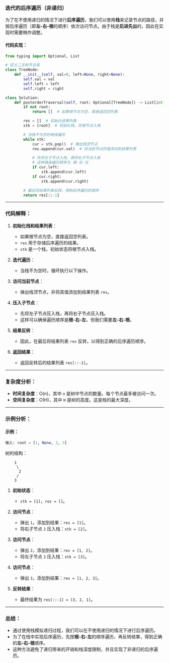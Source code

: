 ### 迭代的后序遍历（非递归）

为了在不使用递归的情况下进行**后序遍历**，我们可以使用**栈**来记录节点的路径，并按后序遍历（即**左-右-根**的顺序）依次访问节点。由于栈是**后进先出**的，因此在实现时需要稍作调整。

#### 代码实现：

```python
from typing import Optional, List

# 定义二叉树节点类
class TreeNode:
    def __init__(self, val=0, left=None, right=None):
        self.val = val
        self.left = left
        self.right = right

class Solution:
    def postorderTraversal(self, root: Optional[TreeNode]) -> List[int]:
        if not root:
            return []  # 如果根节点为空，直接返回空列表

        res = []  # 初始化结果列表
        stk = [root]  # 初始化栈，将根节点入栈

        # 当栈不为空时继续遍历
        while stk:
            cur = stk.pop()  # 弹出栈顶节点
            res.append(cur.val)  # 将当前节点的值添加到结果列表

            # 先将左子节点入栈，再将右子节点入栈
            # 这样确保遍历顺序为 根-右-左
            if cur.left:
                stk.append(cur.left)
            if cur.right:
                stk.append(cur.right)

        # 最后将结果列表反转，得到后序遍历的顺序
        return res[::-1]
```

---

### 代码解释：

1. **初始化栈和结果列表**：
   - 如果根节点为空，直接返回空列表。
   - `res` 用于存储后序遍历的结果。
   - `stk` 是一个栈，初始状态将根节点入栈。

2. **迭代遍历**：
   - 当栈不为空时，循环执行以下操作。

3. **访问当前节点**：
   - 弹出栈顶节点，并将其值添加到结果列表 `res`。

4. **压入子节点**：
   - 先将左子节点压入栈，再将右子节点压入栈。
   - 这样可以确保遍历顺序是**根-右-左**，但我们需要**左-右-根**。

5. **结果反转**：
   - 因此，在最后将结果列表 `res` 反转，以得到正确的后序遍历顺序。

6. **返回结果**：
   - 返回反转后的结果列表 `res[::-1]`。

---

### 复杂度分析：

- **时间复杂度**：O(n)，其中 `n` 是树中节点的数量。每个节点最多被访问一次。
- **空间复杂度**：O(H)，其中 `H` 是树的高度。这是栈的最大深度。

---

### 示例分析：

#### 示例：

```python
输入: root = [1, None, 2, 3]
```

树的结构：

```
    1
     \
      2
     /
    3
```

1. **初始状态**：
   - `stk = [1]`，`res = []`。

2. **访问节点**：
   - 弹出 `1`，添加到结果：`res = [1]`。
   - 将右子节点 `2` 压入栈：`stk = [2]`。

3. **访问节点**：
   - 弹出 `2`，添加到结果：`res = [1, 2]`。
   - 将左子节点 `3` 压入栈：`stk = [3]`。

4. **访问节点**：
   - 弹出 `3`，添加到结果：`res = [1, 2, 3]`。

5. **反转结果**：
   - 最终结果为 `res[::-1] = [3, 2, 1]`。

---

### 总结：

- 通过使用栈模拟递归过程，我们可以在不使用递归的情况下进行后序遍历。
- 为了在栈中实现后序遍历，先按**根-右-左**的顺序遍历，再反转结果，得到正确的**左-右-根**顺序。
- 这种方法避免了递归带来的开销和栈深度限制，并且实现了非递归的后序遍历。
